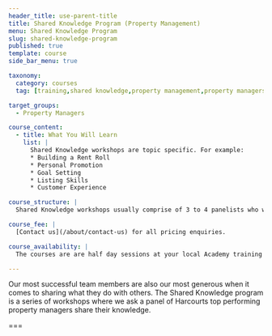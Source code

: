 ```yaml
---
header_title: use-parent-title
title: Shared Knowledge Program (Property Management)
menu: Shared Knowledge Program
slug: shared-knowledge-program
published: true
template: course
side_bar_menu: true

taxonomy:
  category: courses
  tag: [training,shared knowledge,property management,property managers]

target_groups:
  - Property Managers

course_content:
  - title: What You Will Learn
    list: |
      Shared Knowledge workshops are topic specific. For example:
      * Building a Rent Roll
      * Personal Promotion
      * Goal Setting
      * Listing Skills
      * Customer Experience

course_structure: |
  Shared Knowledge workshops usually comprise of 3 to 4 panelists who will each speak briefly before the facilitator opens up to questions from the floor.

course_fee: |
  [Contact us](/about/contact-us) for all pricing enquiries.

course_availability: |
  The courses are are half day sessions at your local Academy training room but can be held off-site at a hired venue when attendee registrations are high.

---
```


Our most successful team members are also our most generous when it comes to sharing what they do with others. The Shared Knowledge program is a series of workshops where we ask a panel of Harcourts top performing property managers share their knowledge.

===
